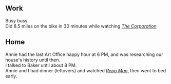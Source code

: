 ## Work
Busy busy.  
Did 8.5 miles on the bike in 30 minutes while watching [_The Corporation_](https://en.wikipedia.org/wiki/The_Corporation_(2003_film))

## Home
Annie had the last Art Office happy hour at 6 PM, and was researching our house's history until then.  
I talked to Baker until about 8 PM.  
Annie and I had dinner (leftovers) and watched [_Repo Man_](https://en.wikipedia.org/wiki/Repo_Man_(film)), then went to bed early.
